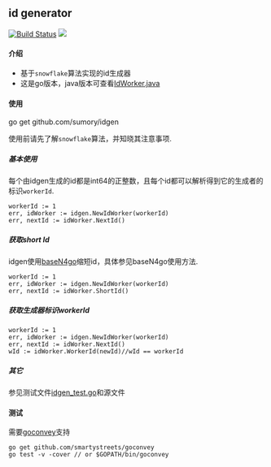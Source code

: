 ## id generator

[![Build Status](https://travis-ci.org/sumory/idgen.svg?branch=master)](https://travis-ci.org/sumory/idgen) [![](http://gocover.io/_badge/github.com/sumory/idgen)](http://gocover.io/github.com/sumory/idgen)

#### 介绍

 - 基于`snowflake`算法实现的id生成器
 - 这是go版本，java版本可查看[IdWorker.java](https://github.com/sumory/uc/blob/master/src/com/sumory/uc/id/IdWorker.java)




#### 使用

go get github.com/sumory/idgen

使用前请先了解`snowflake`算法，并知晓其注意事项.


##### 基本使用

每个由idgen生成的id都是int64的正整数，且每个id都可以解析得到它的生成者的标识`workerId`.

```
workerId := 1
err, idWorker := idgen.NewIdWorker(workerId)
err, nextId := idWorker.NextId()
```

##### 获取short Id

idgen使用[baseN4go](https://github.com/sumory/baseN4go)缩短id，具体参见baseN4go使用方法.

```
workerId := 1
err, idWorker := idgen.NewIdWorker(workerId)
err, nextId := idWorker.ShortId()
```

##### 获取生成器标识workerId

```
workerId := 1
err, idWorker := idgen.NewIdWorker(workerId)
err, nextId := idWorker.NextId()
wId := idWorker.WorkerId(newId)//wId == workerId
```

##### 其它
参见测试文件[idgen_test.go](./idgen_test.go)和源文件




#### 测试

需要[goconvey](https://github.com/smartystreets/goconvey)支持

```
go get github.com/smartystreets/goconvey
go test -v -cover // or $GOPATH/bin/goconvey
```

